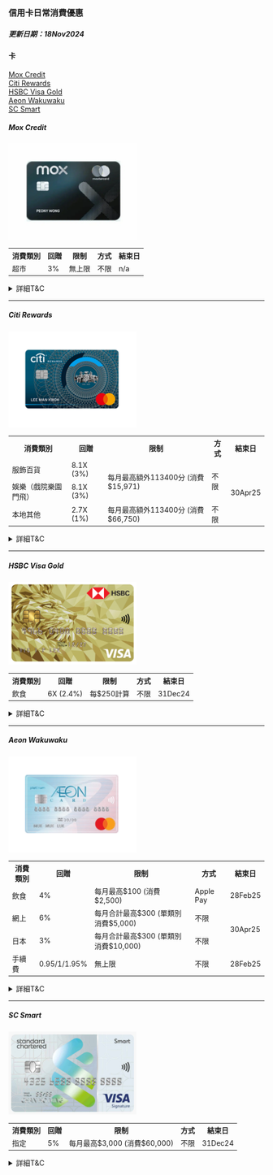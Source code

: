 ### 信用卡日常消費優惠
##### 更新日期：18Nov2024

#### 卡
<a href="#mox">Mox Credit</a><br>
<a href="#citi">Citi Rewards</a><br>
<a href="#hsbc">HSBC Visa Gold</a><br>
<a href="#aeon">Aeon Wakuwaku</a><br>
<a href="#sc">SC Smart</a><br>

<a name="mox"></a>
##### Mox Credit
<img src="img/cards/mox.png" width="50%">

<table>
<tr>
<th>消費類別</th>
<th>回贈</th>
<th>限制</th>
<th>方式</th>
<th>結束日</th>
</tr>
<tr>
<td>超市</td>
<td>3%</td>
<td>無上限</td>
<td>不限</td>
<td>n/a</td>
</tr>
</table>

<details>
  <summary>詳細T&C</summary>
	1. https://mox.com/zh/promotions/unlimitedcashback/
	<iframe src="https://mox.com/zh/promotions/unlimitedcashback/"></iframe>
	
	<img src="img/tnc/mox/241118_mox_3percent_supermarket.png" width="50%">
	<img src="img/tnc/mox/241118_mox_3percent_supermarket_2.png" width="50%">
</details>
<hr>

<a name="citi"></a>
##### Citi Rewards
<img src="img/cards/citi-rewards.jpg" width="50%">

<table>
<tr>
<th>消費類別</th>
<th>回贈</th>
<th>限制</th>
<th>方式</th>
<th>結束日</th>
</tr>
<tr>
<td>服飾百貨</td>
<td>8.1X (3%)</td>
<td rowspan="2">每月最高額外113400分 (消費$15,971)</td>
<td rowspan="2">不限</td>
<td rowspan="3">30Apr25</td>
</tr>
<tr>
<td>娛樂（戲院樂園門飛）</td>
<td>8.1X (3%)</td>
</tr>
<tr>
<td>本地其他</td>
<td>2.7X (1%)</td>
<td>每月最高額外113400分 (消費$66,750)</td>
<td>不限</td>
</tr>
</table>

<details>
  <summary>詳細T&C</summary>
	1. https://www.citibank.com.hk/e-welcome/chinese/credit-cards/rewards/index.htm
	<iframe src="https://www.citibank.com.hk/e-welcome/chinese/credit-cards/rewards/index.htm"></iframe>
	
	2. https://www1.citibank.com.hk/chinese/credit-cards/rewards-card
	<iframe src="https://www1.citibank.com.hk/chinese/credit-cards/rewards-card"></iframe>
	
	3. https://www.citibank.com.hk/chinese/credit-cards/pdf/rewards-card/faq.pdf
	<iframe src="https://www.citibank.com.hk/chinese/credit-cards/pdf/rewards-card/faq.pdf"></iframe>
	
	<img src="img/tnc/citi/241118_citi_3percent_entertainment.png" width="50%">
	<img src="img/tnc/citi/241118_citi_3percent_localmobile.png" width="50%">
	<img src="img/tnc/citi/241118_citi_3percent_faq.png" width="50%">
	<img src="img/tnc/citi/241118_citi_3percent_faq_2.png" width="50%">
</details>
<hr>

<a name="hsbc"></a>
##### HSBC Visa Gold
<img src="img/cards/hsbc-visa-gold.jpg" width="50%">

<table>
<tr>
<th>消費類別</th>
<th>回贈</th>
<th>限制</th>
<th>方式</th>
<th>結束日</th>
</tr>
<tr>
<td>飲食</td>
<td>6X (2.4%)</td>
<td>每$250計算</td>
<td>不限</td>
<td>31Dec24</td>
</tr>
</table>

<details>
  <summary>詳細T&C</summary>
	1. https://www.redhotoffers.hsbc.com.hk/tc/rewards/red-hot-rewards-of-your-choice/details
	<iframe src="https://www.redhotoffers.hsbc.com.hk/tc/rewards/red-hot-rewards-of-your-choice/details"></iframe>
	<img src="img/tnc/hsbc/241118_hsbc_redoffer.png" width="50%">
	<img src="img/tnc/hsbc/241118_hsbc_redoffer_cat.png" width="50%">
	<img src="img/tnc/hsbc/241118_hsbc_redoffer_cat_2.png" width="50%">
</details>
<hr>

<a name="aeon"></a>
##### Aeon Wakuwaku
<img src="img/cards/aeon-waku.png" width="50%">

<table>
<tr>
<th>消費類別</th>
<th>回贈</th>
<th>限制</th>
<th>方式</th>
<th>結束日</th>
</tr>
<tr>
<td>飲食</td>
<td>4%</td>
<td>每月最高$100 (消費$2,500)</td>
<td>Apple Pay</td>
<td>28Feb25</td>
</tr>
<tr>
<td>網上</td>
<td>6%</td>
<td>每月合計最高$300 (單類別消費$5,000)</td>
<td>不限</td>
<td rowspan="2">30Apr25</td>
</tr>
<tr>
<td>日本</td>
<td>3%</td>
<td>每月合計最高$300 (單類別消費$10,000)</td>
<td>不限</td>
</tr>
<tr>
<td>手續費</td>
<td>0.95/1/1.95%</td>
<td>無上限</td>
<td>不限</td>
<td>28Feb25</td>
</tr>
</table>

<details>
  <summary>詳細T&C</summary>
	1. https://www.aeon.com.hk/tc/credit-card/creditcard-wakuwaku.html
	<iframe src="https://www.aeon.com.hk/tc/credit-card/creditcard-wakuwaku.html"></iframe>
	
	2. https://www.aeon.com.hk/tc/pdf/credit-card/AEONCARDWAKUWAKU_RBBD_TC.pdf
	<iframe src="<iframe src="https://www.aeon.com.hk/tc/credit-card/creditcard-wakuwaku.html"></iframe>"></iframe>
	
	<img src="img/tnc/aeon/241118_aeon_basic.png" width="50%">
	
	「賞」食
	3. https://www.aeon.com.hk/tc/privilege/promotion_fnb_0324.html
	<iframe src="<iframe src="https://www.aeon.com.hk/tc/privilege/promotion_fnb_0324.html"></iframe>"></iframe>
	
	<img src="img/tnc/aeon/241118_aeon_3percent_food.png" width="50%">
	<img src="img/tnc/aeon/241118_aeon_3percent_food_tnc.png" width="50%">
	<img src="img/tnc/aeon/241118_aeon_3percent_food_tnc_2.png" width="50%">

	海外簽賬手續費無上限回贈
	4. https://www.aeon.com.hk/tc/privilege/promotion_ftf_1124.html
	<iframe src="<iframe src="https://www.aeon.com.hk/tc/privilege/promotion_ftf_1124.html"></iframe>"></iframe>
	
	5. https://www.aeon.com.hk/tc/pdf/promotion/AEON_Card_ForeignTransactionFee_Unlimited%20Cash%20Rebate_Reward%20_Calculation_Examples.pdf
	<iframe src="<iframe src="https://www.aeon.com.hk/tc/pdf/promotion/AEON_Card_ForeignTransactionFee_Unlimited%20Cash%20Rebate_Reward%20_Calculation_Examples.pdf"></iframe>"></iframe>

	<img src="img/tnc/aeon/241118_aeon_fee.png" width="50%">
	<img src="img/tnc/aeon/241118_aeon_fee_2.png" width="50%">
</details>
<hr>

<a name="sc"></a>
##### SC Smart
<img src="img/cards/sc-smart.jpg" width="50%">

<table>
<tr>
<th>消費類別</th>
<th>回贈</th>
<th>限制</th>
<th>方式</th>
<th>結束日</th>
</tr>
<tr>
<td>指定</td>
<td>5%</td>
<td>每月最高$3,000 (消費$60,000)</td>
<td>不限</td>
<td>31Dec24</td>
</tr>
</table>

<details>
  <summary>詳細T&C</summary>
	1. https://www.sc.com/hk/zh/credit-cards/smart/
	<iframe src="https://www.sc.com/hk/zh/credit-cards/smart/"></iframe>
	
	2. https://av.sc.com/hk/zh/content/docs/hk-promo-smart-tnc.pdf
	<iframe src="https://av.sc.com/hk/zh/content/docs/hk-promo-smart-tnc.pdf"></iframe>
	
	<img src="img/tnc/sc/241118_sc_5percent.png" width="50%">
	<img src="img/tnc/sc/241118_sc_5percent_tnc.png" width="50%">
	
	迎新
	3. https://av.sc.com/hk/content/docs/hk-cc-tncs-downloadnow.pdf
	<iframe src="https://av.sc.com/hk/content/docs/hk-cc-tncs-downloadnow.pdf"></iframe>
	
	<img src="img/tnc/sc/241118_sc_welcome_tnc.png" width="50%">
	<img src="img/tnc/sc/241118_sc_welcome_tnc_2.png" width="50%">
</details>